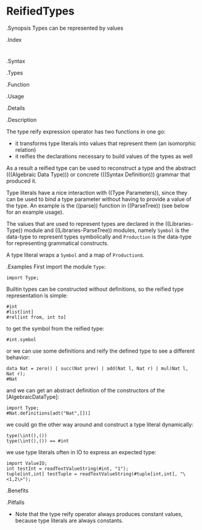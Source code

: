 # ReifiedTypes

.Synopsis
Types can be represented by values

.Index
#

.Syntax

.Types

.Function
       
.Usage

.Details

.Description

The type reify expression operator has two functions in one go:

*  it transforms type literals into values that represent them (an isomorphic relation)
*  it reifies the declarations necessary to build values of the types as well

As a result a reified type can be used to reconstruct a type and the abstract (((Algebraic Data Type))) or concrete (((Syntax Definition))) grammar that produced it. 


Type literals have a nice interaction with ((Type Parameters)), since they can be used to bind a type parameter without having to provide a value of the type. An example is the ((parse)) function in ((ParseTree)) (see below for an example usage).

The values that are used to represent types are declared in the ((Libraries-Type)) module and ((Libraries-ParseTree)) modules, namely `Symbol` is the data-type to represent types symbolically and `Production` is the data-type for representing grammatical constructs. 

A type literal wraps a `Symbol` and a map of `Production`s.

.Examples
First import the module `Type`:
```rascal-shell
import Type;
```
Builtin types can be constructed without definitions, so the reified type representation is simple:
```rascal-shell,continue
#int
#list[int]
#rel[int from, int to]
```
to get the symbol from the reified type:
```rascal-shell,continue
#int.symbol
```
or we can use some definitions and reify the defined type to see a different behavior:
```rascal-shell,continue
data Nat = zero() | succ(Nat prev) | add(Nat l, Nat r) | mul(Nat l, Nat r);
#Nat
```
and we can get an abstract definition of the constructors of the [AlgebraicDataType]:
```rascal-shell,continue
import Type;
#Nat.definitions[adt("Nat",[])]
```
we could go the other way around and construct a type literal dynamically:
```rascal-shell,continue
type(\int(),())
type(\int(),()) == #int
```
we use type literals often in IO to express an expected type:
```rascal-shell,continue
import ValueIO;
int testInt = readTextValueString(#int, "1");
tuple[int,int] testTuple = readTextValueString(#tuple[int,int], "\<1,2\>");
```



.Benefits

.Pitfalls

*  Note that the type reify operator always produces constant values, because type literals are always constants.

